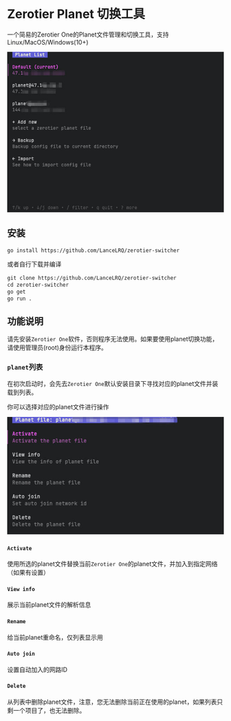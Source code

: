 # Zerotier Planet 切换工具

一个简易的Zerotier One的Planet文件管理和切换工具，支持Linux/MacOS/Windows(10+)

![主程序菜单](docs/thumb1.jpg)

## 安装
```shell
go install https://github.com/LanceLRQ/zerotier-switcher
```
或者自行下载并编译

```shell
git clone https://github.com/LanceLRQ/zerotier-switcher
cd zerotier-switcher
go get
go run .
```

## 功能说明

请先安装`Zerotier One`软件，否则程序无法使用。如果要使用planet切换功能，请使用管理员(root)身份运行本程序。

### `planet`列表

在初次启动时，会先去`Zerotier One`默认安装目录下寻找对应的planet文件并装载到列表。

你可以选择对应的planet文件进行操作

![文件列表](docs/thumb2.jpg)

#### `Activate` 

使用所选的planet文件替换当前`Zerotier One`的planet文件，并加入到指定网络（如果有设置）

#### `View info` 

展示当前planet文件的解析信息

#### `Rename` 

给当前planet重命名，仅列表显示用

#### `Auto join`

设置自动加入的网路ID

#### `Delete`

从列表中删除planet文件，注意，您无法删除当前正在使用的planet，如果列表只剩一个项目了，也无法删除。